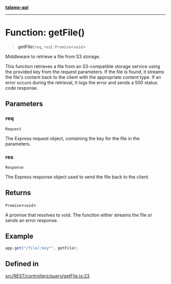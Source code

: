 [**talawa-api**](../../../../../README.md)

***

# Function: getFile()

> **getFile**(`req`, `res`): `Promise`\<`void`\>

Middleware to retrieve a file from S3 storage.

This function retrieves a file from an S3-compatible storage service using the provided key from the request parameters.
If the file is found, it streams the file's content back to the client with the appropriate content type.
If an error occurs during the retrieval, it logs the error and sends a 500 status code response.

## Parameters

### req

`Request`

The Express request object, containing the key for the file in the parameters.

### res

`Response`

The Express response object used to send the file back to the client.

## Returns

`Promise`\<`void`\>

A promise that resolves to void. The function either streams the file or sends an error response.

## Example

```typescript
app.get("/file/:key*", getFile);
```

## Defined in

[src/REST/controllers/query/getFile.ts:23](https://github.com/Suyash878/talawa-api/blob/f376d03c37e9acd046e7cc983947432c95f74442/src/REST/controllers/query/getFile.ts#L23)
